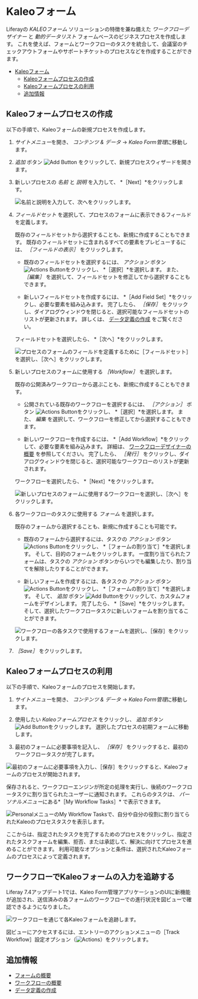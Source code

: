 # Kaleoフォーム

Liferayの *KALEOフォーム* ソリューションの特徴を兼ね備えた *ワークフローデザイナー* と *動的データリスト* フォームベースのビジネスプロセスを作成します。 これを使えば、フォームとワークフローのタスクを統合して、会議室のチェックアウトフォームやサポートチケットのプロセスなどを作成することができます。

* [Kaleoフォーム](#kaleo-forms)
  * [Kaleoフォームプロセスの作成](#creating-a-kaleo-forms-process)
  * [Kaleoフォームプロセスの利用](#using-a-kaleo-forms-process)
  * [追加情報](#additional-information)

## Kaleoフォームプロセスの作成

以下の手順で、Kaleoフォームの新規プロセスを作成します。

1. *サイトメニュー*を開き、 *コンテンツ & データ* &rarr; *Kaleo Form管理*に移動します。

1. *追加* ボタン ![Add Button](../../../images/icon-add.png) をクリックして、新規プロセスウィザードを開きます。

1. 新しいプロセスの *名前* と *説明* を入力して、 *［Next］*をクリックします。

    ![名前と説明を入力して、次へをクリックします。](./kaleo-forms/images/01.png)

1. *フィールドセット* を選択して、プロセスのフォームに表示できるフィールドを定義します。

   既存のフィールドセットから選択することも、新規に作成することもできます。 既存のフィールドセットに含まれるすべての要素をプレビューするには、 *［フィールドの表示］* をクリックします。

   * 既存のフィールドセットを選択するには、 *アクション* ボタン ![Actions Button](../../../images/icon-add.png)をクリックし、 *［選択］*を選択します。 また、 *［編集］* を選択して、フィールドセットを修正してから選択することもできます。

   * 新しいフィールドセットを作成するには、 *［Add Field Set］*をクリックし、必要な要素を組み込みます。 完了したら、 *［保存］* をクリックし、ダイアログウィンドウを閉じると、選択可能なフィールドセットのリストが更新されます。 詳しくは、 [データ定義の作成](../dynamic-data-lists/creating-data-definitions.md) をご覧ください。

   フィールドセットを選択したら、 *［次へ］*をクリックします。

   ![プロセスのフォームのフィールドを定義するために［フィールドセット］を選択し、［次へ］をクリックします。](./kaleo-forms/images/02.png)

1. 新しいプロセスのフォームに使用する *［Workflow］* を選択します。

   既存の公開済みワークフローから選ぶことも、新規に作成することもできます。

   * 公開されている既存のワークフローを選択するには、 *［アクション］* ボタン ![Actions Button](../../../images/icon-actions.png)をクリックし、 *［選択］*を選択します。 また、 *編集* を選択して、ワークフローを修正してから選択することもできます。

   * 新しいワークフローを作成するには、 *［Add Workflow］*をクリックして、必要な要素を組み込みます。 詳細は、 [ワークフローデザイナーの概要](../../workflow/designing-and-managing-workflows/workflow-designer/workflow-designer-overview.md) を参照してください。 完了したら、 *［発行］* をクリックし、ダイアログウィンドウを閉じると、選択可能なワークフローのリストが更新されます。

   ワークフローを選択したら、 *［Next］*をクリックします。

   ![新しいプロセスのフォームに使用するワークフローを選択し、［次へ］をクリックします。](./kaleo-forms/images/03.png)

1. 各ワークフローのタスクに使用する *フォーム* を選択します。

   既存のフォームから選択することも、新規に作成することも可能です。

   * 既存のフォームから選択するには、タスクの *アクション* ボタン ![Actions Button](../../../images/icon-actions.png)をクリックし、 *［フォームの割り当て］*を選択します。 そして、目的のフォームをクリックします。 一度割り当てられたフォームは、タスクの *アクション* ボタンからいつでも編集したり、割り当てを解除したりすることができます。

   * 新しいフォームを作成するには、各タスクの *アクション* ボタン ![Actions Button](../../../images/icon-actions.png)をクリックし、 *［フォームの割り当て］*を選択します。 そして、 *追加* ボタン ![Add Button](../../../images/icon-add.png)をクリックして、カスタムフォームをデザインします。 完了したら、 *［Save］*をクリックします。 そして、選択したワークフロータスクに新しいフォームを割り当てることができます。

   ![ワークフローの各タスクで使用するフォームを選択し、［保存］をクリックします。](./kaleo-forms/images/04.png)

1. *［Save］* をクリックします。

## Kaleoフォームプロセスの利用

以下の手順で、Kaleoフォームのプロセスを開始します。

1. *サイトメニュー*を開き、 *コンテンツ & データ* &rarr; *Kaleo Form管理*に移動します。

1. 使用したい *Kaleoフォームプロセス* をクリックし、 *追加* ボタン ![Add Button](../../../images/icon-add.png)をクリックします。 選択したプロセスの初期フォームに移動します。

1. 最初のフォームに必要事項を記入し、 *［保存］* をクリックすると、最初のワークフロータスクが完了します。

![最初のフォームに必要事項を入力し、［保存］をクリックすると、Kaleoフォームのプロセスが開始されます。](./kaleo-forms/images/05.png)

保存されると、ワークフローエンジンが所定の処理を実行し、後続のワークフロータスクに割り当てられたユーザーに通知されます。 これらのタスクは、 *パーソナルメニュー*にある*［My Workflow Tasks］* で表示できます。

![PersonalメニューのMy Workflow Tasksで、自分や自分の役割に割り当てられたKaleoのプロセスタスクを表示します。](./kaleo-forms/images/06.png)

ここからは、指定されたタスクを完了するためのプロセスをクリックし、指定されたタスクフォームを編集、拒否、または承認して、解決に向けてプロセスを進めることができます。 利用可能なオプションと条件は、選択されたKaleoフォームのプロセスによって定義されます。

## ワークフローでKaleoフォームの入力を追跡する

Liferay 7.4アップデート1では、Kaleo Form管理アプリケーションのUIに新機能が追加され、送信済みの各フォームのワークフローでの進行状況を図ビューで確認できるようになりました。

![ワークフローを通じて各Kaleoフォームを追跡します。](./kaleo-forms/images/07.png)

図ビューにアクセスするには、エントリーのアクションメニューの［Track Workflow］設定オプション（![Actions](../../../images/icon-actions.png)）をクリックします。

## 追加情報

* [フォームの概要](../introduction-to-forms.md)
* [ワークフローの概要](../../workflow/introduction-to-workflow.md)
* [データ定義の作成](../dynamic-data-lists/creating-data-definitions.md)
